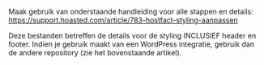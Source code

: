 Maak gebruik van onderstaande handleiding voor alle stappen en details:
https://support.hoasted.com/article/783-hostfact-styling-aanpassen

Deze bestanden betreffen de details voor de styling INCLUSIEF header en footer. Indien je gebruik maakt van een WordPress integratie, gebruik dan de andere repository (zie het bovenstaande artikel).

